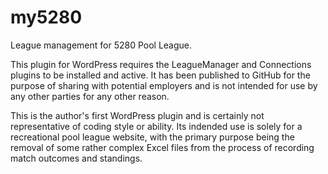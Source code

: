 my5280
======

League management for 5280 Pool League.

This plugin for WordPress requires the LeagueManager and Connections plugins to be installed and active.  It has 
been published to GitHub for the purpose of sharing with potential employers and is not intended for use by any
other parties for any other reason.

This is the author's first WordPress plugin and is certainly not representative of coding style or ability.  Its
indended use is solely for a recreational pool league website, with the primary purpose being the removal of
some rather complex Excel files from the process of recording match outcomes and standings.
